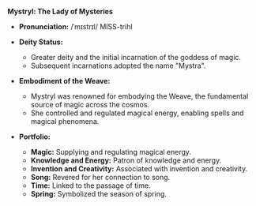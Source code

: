 **Mystryl: The Lady of Mysteries**

- **Pronunciation:** /ˈmɪstrɪl/ MISS-trihl

- **Deity Status:**
  - Greater deity and the initial incarnation of the goddess of magic.
  - Subsequent incarnations adopted the name "Mystra".

- **Embodiment of the Weave:**
  - Mystryl was renowned for embodying the Weave, the fundamental source of magic across the cosmos.
  - She controlled and regulated magical energy, enabling spells and magical phenomena.

- **Portfolio:**
  - **Magic:** Supplying and regulating magical energy.
  - **Knowledge and Energy:** Patron of knowledge and energy.
  - **Invention and Creativity:** Associated with invention and creativity.
  - **Song:** Revered for her connection to song.
  - **Time:** Linked to the passage of time.
  - **Spring:** Symbolized the season of spring.